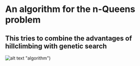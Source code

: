 # An algorithm for the n-Queens problem

## This tries to combine the advantages of hillclimbing with genetic search

![alt text](https://github.com/paul-hinz/nQueens/algorithm.png) "algorithm")
